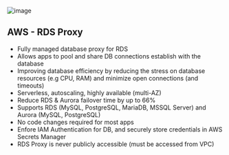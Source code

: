 ![image](https://github.com/nhvu95/aws-handbook/assets/26276890/f4fac5da-52cc-4d98-8d20-a1cc8448cb06)

## AWS - RDS Proxy
* Fully managed database proxy for RDS
* Allows apps to pool and share DB connections establish with the database
* Improving database efficiency by reducing the stress on database resources (e.g CPU, RAM) and minimize open connections (and timeouts)
* Serverless, autoscaling, highly available (multi-AZ)
* Reduce RDS & Aurora failover time by up to 66%
* Supports RDS (MySQL, PostgreSQL, MariaDB, MSSQL Server) and Aurora (MySQL, PostgreSQL)
* No code changes required for most apps
* Enfore IAM Authentication for DB, and securely store credentials in AWS Secrets Manager
* RDS Proxy is never publicly accessible (must be accessed from VPC)
